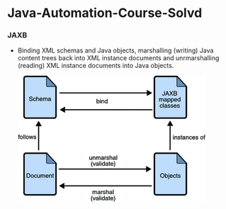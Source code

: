 # Java-Automation-Course-Solvd

### JAXB

* Binding XML schemas and Java objects, marshalling (writing) Java content trees back into XML instance documents and unrmarshalling (reading) XML instance documents into Java objects.


   <img src="jaxb.png">
